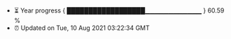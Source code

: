 - ⏳ Year progress { ██████████████████▁▁▁▁▁▁▁▁▁▁▁▁ } 60.59 %
- ⏰ Updated on Tue, 10 Aug 2021 03:22:34 GMT

